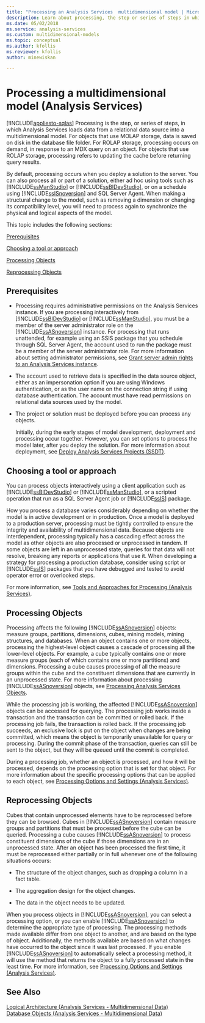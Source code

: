 ```yaml
---
title: "Processing an Analysis Services  multidimensional model | Microsoft Docs"
description: Learn about processing, the step or series of steps in which Analysis Services loads data from a relational data source into a multidimensional model.
ms.date: 05/02/2018
ms.service: analysis-services
ms.custom: multidimensional-models
ms.topic: conceptual
ms.author: kfollis
ms.reviewer: kfollis
author: minewiskan

---
```

# Processing a multidimensional model (Analysis Services)
[!INCLUDE[appliesto-sqlas](../includes/appliesto-sqlas.md)]
  Processing is the step, or series of steps, in which Analysis Services loads data from a relational data source into a multidimensional model. For objects that use MOLAP storage, data is saved on disk in the database file folder. For ROLAP storage, processing occurs on demand, in response to an MDX query on an object. For objects that use ROLAP storage, processing refers to updating the cache before returning query results.  
  
 By default, processing occurs when you deploy a solution to the server. You can also process all or part of a solution, either ad hoc using tools such as [!INCLUDE[ssManStudio](../includes/ssmanstudio-md.md)] or [!INCLUDE[ssBIDevStudio](../includes/ssbidevstudio-md.md)], or on a schedule using [!INCLUDE[ssISnoversion](../includes/ssisnoversion-md.md)] and SQL Server Agent. When making a structural change to the model, such as removing a dimension or changing its compatibility level, you will need to process again to synchronize the physical and logical aspects of the model.  
  
 This topic includes the following sections:  
  
 [Prerequisites](#bkmk_prereq)  
  
 [Choosing a tool or approach](#bkmk_tool)  
  
 [Processing Objects](#bkmk_proc)  
  
 [Reprocessing Objects](#bkmk_reproc)  
  
##  <a name="bkmk_prereq"></a> Prerequisites  
  
-   Processing requires administrative permissions on the Analysis Services instance. If you are processing interactively from [!INCLUDE[ssBIDevStudio](../includes/ssbidevstudio-md.md)] or [!INCLUDE[ssManStudio](../includes/ssmanstudio-md.md)], you must be a member of the server administrator role on the [!INCLUDE[ssASnoversion](../includes/ssasnoversion-md.md)] instance. For processing that runs unattended, for example using an SSIS package that you schedule through SQL Server Agent, the account used to run the package must be a member of the server administrator role. For more information about setting administrator permissions, see [Grant server admin rights to an  Analysis Services instance](../../analysis-services/instances/grant-server-admin-rights-to-an-analysis-services-instance.md).  
  
-   The account used to retrieve data is specified in the data source object, either as an impersonation option if you are using Windows authentication, or as the user name on the connection string if using database authentication. The account must have read permissions on relational data sources used by the model.  
  
-   The project or solution must be deployed before you can process any objects.  
  
     Initially, during the early stages of model development, deployment and processing occur together. However, you can set options to process the model later, after you deploy the solution. For more information about deployment, see [Deploy Analysis Services Projects &#40;SSDT&#41;](../../analysis-services/multidimensional-models/deploy-analysis-services-projects-ssdt.md).  
  
##  <a name="bkmk_tool"></a> Choosing a tool or approach  
 You can process objects interactively using a client application such as [!INCLUDE[ssBIDevStudio](../includes/ssbidevstudio-md.md)] or [!INCLUDE[ssManStudio](../includes/ssmanstudio-md.md)], or a scripted operation that run as a SQL Server Agent job or [!INCLUDE[ssIS](../includes/ssis-md.md)] package.  
  
 How you process a database varies considerably depending on whether the model is in active development or in production. Once a model is deployed to a production server, processing must be tightly controlled to ensure the integrity and availability of multidimensional data. Because objects are interdependent, processing typically has a cascading effect across the model as other objects are also processed or unprocessed in tandem. If some objects are left in an unprocessed state, queries for that data will not resolve, breaking any reports or applications that use it. When developing a strategy for processing a production database, consider using script or [!INCLUDE[ssIS](../includes/ssis-md.md)] packages that you have debugged and tested to avoid operator error or overlooked steps.  
  
 For more information, see [Tools and Approaches for Processing &#40;Analysis Services&#41;](../../analysis-services/multidimensional-models/tools-and-approaches-for-processing-analysis-services.md).  
  
##  <a name="bkmk_proc"></a> Processing Objects  
 Processing affects the following [!INCLUDE[ssASnoversion](../includes/ssasnoversion-md.md)] objects: measure groups, partitions, dimensions, cubes, mining models, mining structures, and databases. When an object contains one or more objects, processing the highest-level object causes a cascade of processing all the lower-level objects. For example, a cube typically contains one or more measure groups (each of which contains one or more partitions) and dimensions. Processing a cube causes processing of all the measure groups within the cube and the constituent dimensions that are currently in an unprocessed state. For more information about processing [!INCLUDE[ssASnoversion](../includes/ssasnoversion-md.md)] objects, see [Processing Analysis Services Objects](../../analysis-services/multidimensional-models/processing-analysis-services-objects.md).  
  
 While the processing job is working, the affected [!INCLUDE[ssASnoversion](../includes/ssasnoversion-md.md)] objects can be accessed for querying. The processing job works inside a transaction and the transaction can be committed or rolled back. If the processing job fails, the transaction is rolled back. If the processing job succeeds, an exclusive lock is put on the object when changes are being committed, which means the object is temporarily unavailable for query or processing. During the commit phase of the transaction, queries can still be sent to the object, but they will be queued until the commit is completed.  
  
 During a processing job, whether an object is processed, and how it will be processed, depends on the processing option that is set for that object. For more information about the specific processing options that can be applied to each object, see [Processing Options and Settings &#40;Analysis Services&#41;](../../analysis-services/multidimensional-models/processing-options-and-settings-analysis-services.md).  
  
##  <a name="bkmk_reproc"></a> Reprocessing Objects  
 Cubes that contain unprocessed elements have to be reprocessed before they can be browsed. Cubes in [!INCLUDE[ssASnoversion](../includes/ssasnoversion-md.md)] contain measure groups and partitions that must be processed before the cube can be queried. Processing a cube causes [!INCLUDE[ssASnoversion](../includes/ssasnoversion-md.md)] to process constituent dimensions of the cube if those dimensions are in an unprocessed state. After an object has been processed the first time, it must be reprocessed either partially or in full whenever one of the following situations occurs:  
  
-   The structure of the object changes, such as dropping a column in a fact table.  
  
-   The aggregation design for the object changes.  
  
-   The data in the object needs to be updated.  
  
 When you process objects in [!INCLUDE[ssASnoversion](../includes/ssasnoversion-md.md)], you can select a processing option, or you can enable [!INCLUDE[ssASnoversion](../includes/ssasnoversion-md.md)] to determine the appropriate type of processing. The processing methods made available differ from one object to another, and are based on the type of object. Additionally, the methods available are based on what changes have occurred to the object since it was last processed. If you enable [!INCLUDE[ssASnoversion](../includes/ssasnoversion-md.md)] to automatically select a processing method, it will use the method that returns the object to a fully processed state in the least time. For more information, see [Processing Options and Settings &#40;Analysis Services&#41;](../../analysis-services/multidimensional-models/processing-options-and-settings-analysis-services.md).  
  
## See Also  
 [Logical Architecture &#40;Analysis Services - Multidimensional Data&#41;](../../analysis-services/multidimensional-models/olap-logical/understanding-microsoft-olap-logical-architecture.md)   
 [Database Objects &#40;Analysis Services - Multidimensional Data&#41;](../../analysis-services/multidimensional-models/olap-logical/database-objects-analysis-services-multidimensional-data.md)  
  
  
